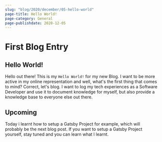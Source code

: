 ```yaml
---
slug: "blog/2020/december/05-hello-world"
page-title: Hello World!
page-category: General
page-publishdate: 2020-12-05
---
```


# First Blog Entry

## Hello World!
Hello out there! This is my `Hello World!` for my new Blog.
I want to be more active in my online representation and well, what's the first thing that comes to mind?
Correct, let's blog.
I want to log my tech experiences as a Software Developer and use it to document knowledge for myself, but also
provide a knowledge base to everyone else out there.

## Upcoming
Today i learnt how to setup a Gatsby Project for example, which will probably be the next blog post.
If you want to setup a Gatsby Project yourself, stay tuned and you can learn what I learnt.
